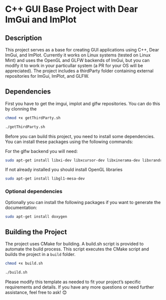 # C++ GUI Base Project with Dear ImGui and ImPlot

## Description

This project serves as a base for creating GUI applications using C++, Dear ImGui, and ImPlot. Currently it works on Linux systems (tested on Linux Mint) and uses the OpenGL and GLFW backends of ImGui, but you can modify it to work in your particullar system (a PR for your OS will be appreciated). The project includes a thirdParty folder containing external repositories for ImGui, ImPlot, and GLFW.

## Dependencies

First you have to get the imgui, implot and glfw repositories. You can do this by clonning the 

```bash
chmod +x getThirdParty.sh
```

```bash
./getThirdParty.sh
```

Before you can build this project, you need to install some dependencies. You can install these packages using the following commands:

For the glfw backend you will need:

```bash
sudo apt-get install libxi-dev libxcursor-dev libxinerama-dev libxrandr-dev  
```

If not already installed you should install OpenGL libraries

```bash
sudo apt-get install libgl1-mesa-dev
```

###  Optional dependencies

Optionally you can install the following packages if you want to generate the documentation:

```bash
sudo apt-get install doxygen
```


## Building the Project
The project uses CMake for building. A build.sh script is provided to automate the build process. 
This script executes the CMake script and builds the project in a `build` folder.

```bash
chmod +x build.sh
```

``` bash
./build.sh
```

Please modify this template as needed to fit your project’s specific requirements and details. If you have any more questions or need further assistance, feel free to ask! 😊